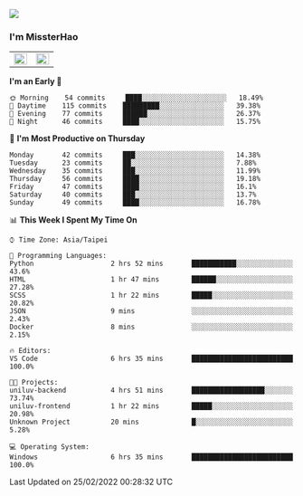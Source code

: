 ![](https://komarev.com/ghpvc/?username=MissterHao&color=ff69b4)

### I'm MissterHao


<!-- Readme stats -->
<!-- https://github.com/anuraghazra/github-readme-stats -->
<table>
<tr>
    <td valign="top" width="50%">
    <img src="https://github-readme-stats.vercel.app/api?username=MissterHao&hide_border=true&show_icons=true&locale=en" align="left" style="width: 100%" />
    </td>
    <td valign="top" width="50%">
    <img src="https://github-readme-stats.vercel.app/api/top-langs?username=MissterHao&hide_border=true&show_icons=true&locale=en&layout=compact" align="left" style="width: 100%" />
    </td>
</tr>
</table>  


<!--START_SECTION:waka-->
**I'm an Early 🐤** 

```text
🌞 Morning    54 commits     ████░░░░░░░░░░░░░░░░░░░░░   18.49% 
🌆 Daytime    115 commits    █████████░░░░░░░░░░░░░░░░   39.38% 
🌃 Evening    77 commits     ██████░░░░░░░░░░░░░░░░░░░   26.37% 
🌙 Night      46 commits     ████░░░░░░░░░░░░░░░░░░░░░   15.75%

```
📅 **I'm Most Productive on Thursday** 

```text
Monday       42 commits     ███░░░░░░░░░░░░░░░░░░░░░░   14.38% 
Tuesday      23 commits     ██░░░░░░░░░░░░░░░░░░░░░░░   7.88% 
Wednesday    35 commits     ███░░░░░░░░░░░░░░░░░░░░░░   11.99% 
Thursday     56 commits     ████░░░░░░░░░░░░░░░░░░░░░   19.18% 
Friday       47 commits     ████░░░░░░░░░░░░░░░░░░░░░   16.1% 
Saturday     40 commits     ███░░░░░░░░░░░░░░░░░░░░░░   13.7% 
Sunday       49 commits     ████░░░░░░░░░░░░░░░░░░░░░   16.78%

```


📊 **This Week I Spent My Time On** 

```text
⌚︎ Time Zone: Asia/Taipei

💬 Programming Languages: 
Python                   2 hrs 52 mins       ███████████░░░░░░░░░░░░░░   43.6% 
HTML                     1 hr 47 mins        ██████░░░░░░░░░░░░░░░░░░░   27.28% 
SCSS                     1 hr 22 mins        █████░░░░░░░░░░░░░░░░░░░░   20.82% 
JSON                     9 mins              ░░░░░░░░░░░░░░░░░░░░░░░░░   2.43% 
Docker                   8 mins              ░░░░░░░░░░░░░░░░░░░░░░░░░   2.15%

🔥 Editors: 
VS Code                  6 hrs 35 mins       █████████████████████████   100.0%

🐱‍💻 Projects: 
uniluv-backend           4 hrs 51 mins       ██████████████████░░░░░░░   73.74% 
uniluv-frontend          1 hr 22 mins        █████░░░░░░░░░░░░░░░░░░░░   20.98% 
Unknown Project          20 mins             █░░░░░░░░░░░░░░░░░░░░░░░░   5.28%

💻 Operating System: 
Windows                  6 hrs 35 mins       █████████████████████████   100.0%

```


 Last Updated on 25/02/2022 00:28:32 UTC
<!--END_SECTION:waka-->

<!--
**MissterHao/MissterHao** is a ✨ _special_ ✨ repository because its `README.md` (this file) appears on your GitHub profile.

Here are some ideas to get you started:

- 🔭 I’m currently working on ...
- 🌱 I’m currently learning ...
- 👯 I’m looking to collaborate on ...
- 🤔 I’m looking for help with ...
- 💬 Ask me about ...
- 📫 How to reach me: ...
- 😄 Pronouns: ...
- ⚡ Fun fact: ...
-->
